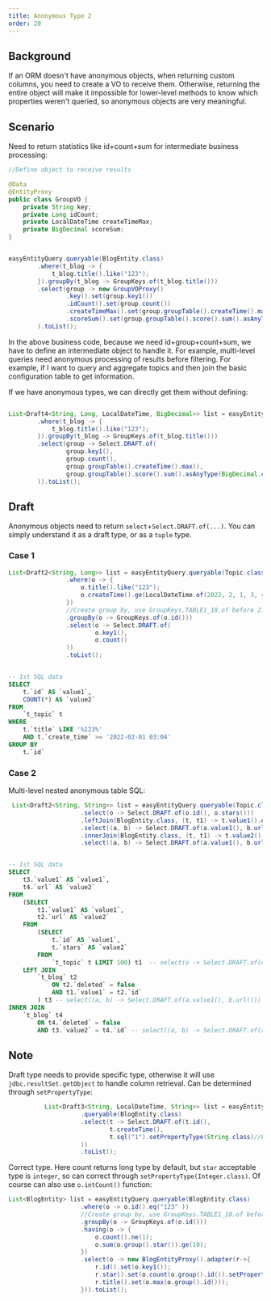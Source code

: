 ```yaml
---
title: Anonymous Type 2
order: 20
---
```


## Background
If an ORM doesn't have anonymous objects, when returning custom columns, you need to create a VO to receive them. Otherwise, returning the entire object will make it impossible for lower-level methods to know which properties weren't queried, so anonymous objects are very meaningful.

## Scenario
Need to return statistics like id+count+sum for intermediate business processing:
```java
//Define object to receive results

@Data
@EntityProxy
public class GroupVO {
    private String key;
    private Long idCount;
    private LocalDateTime createTimeMax;
    private BigDecimal scoreSum;
}


easyEntityQuery.queryable(BlogEntity.class)
        .where(t_blog -> {
            t_blog.title().like("123");
        }).groupBy(t_blog -> GroupKeys.of(t_blog.title()))
        .select(group -> new GroupVOProxy()
                .key().set(group.key1())
                .idCount().set(group.count())
                .createTimeMax().set(group.groupTable().createTime().max())
                .scoreSum().set(group.groupTable().score().sum().asAnyType(BigDecimal.class))
        ).toList();
```
In the above business code, because we need id+group+count+sum, we have to define an intermediate object to handle it. For example, multi-level queries need anonymous processing of results before filtering. For example, if I want to query and aggregate topics and then join the basic configuration table to get information.

If we have anonymous types, we can directly get them without defining:

```java

List<Draft4<String, Long, LocalDateTime, BigDecimal>> list = easyEntityQuery.queryable(BlogEntity.class)
        .where(t_blog -> {
            t_blog.title().like("123");
        }).groupBy(t_blog -> GroupKeys.of(t_blog.title()))
        .select(group -> Select.DRAFT.of(
                group.key1(),
                group.count(),
                group.groupTable().createTime().max(),
                group.groupTable().score().sum().asAnyType(BigDecimal.class)
        )).toList();
```

## Draft
Anonymous objects need to return `select`+`Select.DRAFT.of(...)`. You can simply understand it as a draft type, or as a `tuple` type.

### Case 1
```java
List<Draft2<String, Long>> list = easyEntityQuery.queryable(Topic.class)
                .where(o -> {
                    o.title().like("123");
                    o.createTime().ge(LocalDateTime.of(2022, 2, 1, 3, 4));
                })
                //Create group by, use GroupKeys.TABLE1_10.of before 2.3.4
                .groupBy(o -> GroupKeys.of(o.id()))
                .select(o -> Select.DRAFT.of(
                        o.key1(),
                        o.count()
                ))
                .toList();
```
```sql

-- 1st SQL data
SELECT
    t.`id` AS `value1`,
    COUNT(*) AS `value2` 
FROM
    `t_topic` t 
WHERE
    t.`title` LIKE '%123%' 
    AND t.`create_time` >= '2022-02-01 03:04' 
GROUP BY
    t.`id`
```

### Case 2
Multi-level nested anonymous table SQL:
```java
 List<Draft2<String, String>> list = easyEntityQuery.queryable(Topic.class).limit(100)
                    .select(o -> Select.DRAFT.of(o.id(), o.stars()))
                    .leftJoin(BlogEntity.class, (t, t1) -> t.value1().eq(t1.id()))
                    .select((a, b) -> Select.DRAFT.of(a.value1(), b.url()))
                    .innerJoin(BlogEntity.class, (t, t1) -> t.value2().eq(t1.id()))
                    .select((a, b) -> Select.DRAFT.of(a.value1(), b.url())).toList();


```
```sql

-- 1st SQL data
SELECT
    t3.`value1` AS `value1`,
    t4.`url` AS `value2` 
FROM
    (SELECT
        t1.`value1` AS `value1`,
        t2.`url` AS `value2` 
    FROM
        (SELECT
            t.`id` AS `value1`,
            t.`stars` AS `value2` 
        FROM
            `t_topic` t LIMIT 100) t1  -- select(o -> Select.DRAFT.of(o.id(), o.stars()))
    LEFT JOIN
        `t_blog` t2 
            ON t2.`deleted` = false 
            AND t1.`value1` = t2.`id`
        ) t3 -- select((a, b) -> Select.DRAFT.of(a.value1(), b.url()))
INNER JOIN
    `t_blog` t4 
        ON t4.`deleted` = false 
        AND t3.`value2` = t4.`id` -- select((a, b) -> Select.DRAFT.of(a.value1(), b.url()))
```

## Note
Draft type needs to provide specific type, otherwise it will use `jdbc.resultSet.getObject` to handle column retrieval. Can be determined through `setPropertyType`:
```java
          List<Draft3<String, LocalDateTime, String>> list = easyEntityQuery
                    .queryable(BlogEntity.class)
                    .select(t -> Select.DRAFT.of(t.id(),
                            t.createTime(),
                            t.sql("1").setPropertyType(String.class)//Because t.sql returns custom SQL fragment, cannot know specific type, so determined by setPropertyType(String.class)
                    ))
                    .toList();
```
Correct type. Here count returns long type by default, but `star` acceptable type is `integer`, so can correct through `setPropertyType(Integer.class)`. Of course can also use `o.intCount()` function:
```java
List<BlogEntity> list = easyEntityQuery.queryable(BlogEntity.class)
                    .where(o -> o.id().eq("123" ))
                    //Create group by, use GroupKeys.TABLE1_10.of before 2.3.4
                    .groupBy(o -> GroupKeys.of(o.id()))
                    .having(o -> {
                        o.count().ne(1);
                        o.sum(o.group().star()).ge(10);
                    })
                    .select(o -> new BlogEntityProxy().adapter(r->{
                        r.id().set(o.key1());
                        r.star().set(o.count(o.group().id()).setPropertyType(Integer.class));
                        r.title().set(o.max(o.group().id()));
                    })).toList();
```


